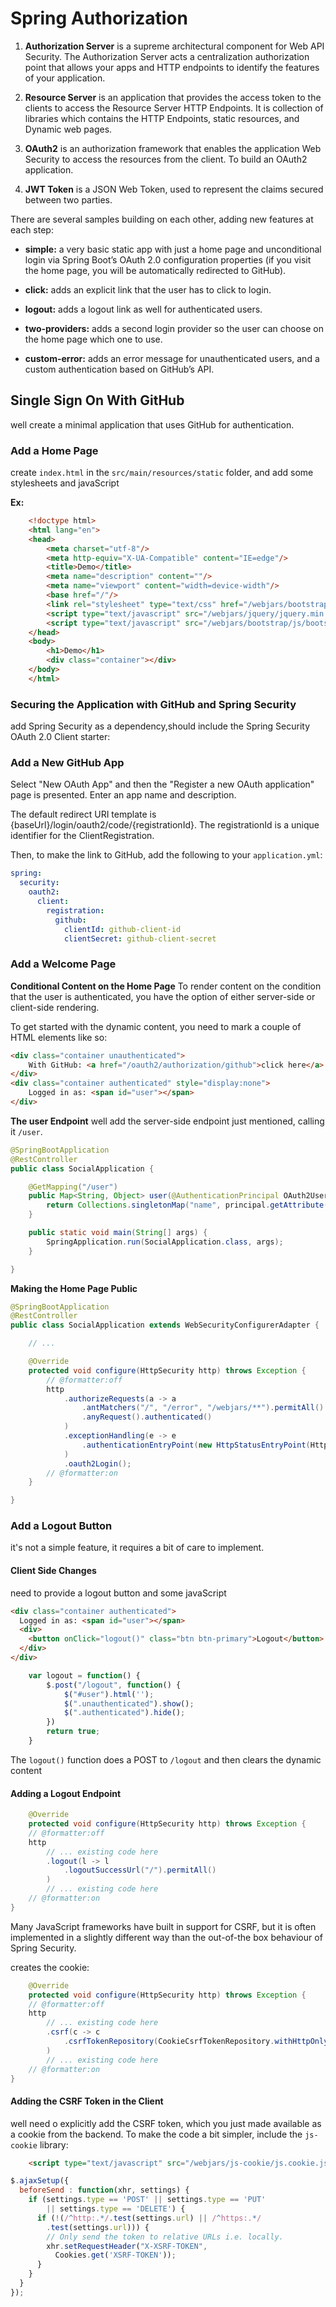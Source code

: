 # Spring Authorization

1. **Authorization Server**
is a supreme architectural component for Web API Security. The Authorization Server acts a centralization authorization point that allows your apps and HTTP endpoints to identify the features of your application.

2. **Resource Server**
is an application that provides the access token to the clients to access the Resource Server HTTP Endpoints. It is collection of libraries which contains the HTTP Endpoints, static resources, and Dynamic web pages.

3. **OAuth2**
is an authorization framework that enables the application Web Security to access the resources from the client. To build an OAuth2 application.

4. **JWT Token**
is a JSON Web Token, used to represent the claims secured between two parties.

There are several samples building on each other, adding new features at each step:

- **simple:** a very basic static app with just a home page and unconditional login via Spring Boot’s OAuth 2.0 configuration properties (if you visit the home page, you will be automatically redirected to GitHub).

- **click:** adds an explicit link that the user has to click to login.

- **logout:** adds a logout link as well for authenticated users.

- **two-providers:** adds a second login provider so the user can choose on the home page which one to use.

- **custom-error:** adds an error message for unauthenticated users, and a custom authentication based on GitHub’s API.

## Single Sign On With GitHub

well create a minimal application that uses GitHub for authentication.

### Add a Home Page

create `index.html` in the `src/main/resources/static` folder, and add some stylesheets and javaScript

**Ex:**

```html
    <!doctype html>
    <html lang="en">
    <head>
        <meta charset="utf-8"/>
        <meta http-equiv="X-UA-Compatible" content="IE=edge"/>
        <title>Demo</title>
        <meta name="description" content=""/>
        <meta name="viewport" content="width=device-width"/>
        <base href="/"/>
        <link rel="stylesheet" type="text/css" href="/webjars/bootstrap/css/bootstrap.min.css"/>
        <script type="text/javascript" src="/webjars/jquery/jquery.min.js"></script>
        <script type="text/javascript" src="/webjars/bootstrap/js/bootstrap.min.js"></script>
    </head>
    <body>
        <h1>Demo</h1>
        <div class="container"></div>
    </body>
    </html>
```

### Securing the Application with GitHub and Spring Security

add Spring Security as a dependency,should include the Spring Security OAuth 2.0 Client starter:


### Add a New GitHub App

Select "New OAuth App" and then the "Register a new OAuth application" page is presented. Enter an app name and description.

The default redirect URI template is {baseUrl}/login/oauth2/code/{registrationId}. The registrationId is a unique identifier for the ClientRegistration.

Then, to make the link to GitHub, add the following to your `application.yml`:

```yml
spring:
  security:
    oauth2:
      client:
        registration:
          github:
            clientId: github-client-id
            clientSecret: github-client-secret
```

### Add a Welcome Page

**Conditional Content on the Home Page**
To render content on the condition that the user is authenticated, you have the option of either server-side or client-side rendering.

To get started with the dynamic content, you need to mark a couple of HTML elements like so:

```html
<div class="container unauthenticated">
    With GitHub: <a href="/oauth2/authorization/github">click here</a>
</div>
<div class="container authenticated" style="display:none">
    Logged in as: <span id="user"></span>
</div>
```

**The user Endpoint**
well add the server-side endpoint just mentioned, calling it `/user`.

```java
@SpringBootApplication
@RestController
public class SocialApplication {

    @GetMapping("/user")
    public Map<String, Object> user(@AuthenticationPrincipal OAuth2User principal) {
        return Collections.singletonMap("name", principal.getAttribute("name"));
    }

    public static void main(String[] args) {
        SpringApplication.run(SocialApplication.class, args);
    }

}
```

**Making the Home Page Public**

```java
@SpringBootApplication
@RestController
public class SocialApplication extends WebSecurityConfigurerAdapter {

    // ...

    @Override
    protected void configure(HttpSecurity http) throws Exception {
    	// @formatter:off
        http
            .authorizeRequests(a -> a
                .antMatchers("/", "/error", "/webjars/**").permitAll()
                .anyRequest().authenticated()
            )
            .exceptionHandling(e -> e
                .authenticationEntryPoint(new HttpStatusEntryPoint(HttpStatus.UNAUTHORIZED))
            )
            .oauth2Login();
        // @formatter:on
    }

}
```

### Add a Logout Button

it's not a simple feature, it requires a bit of care to implement.

#### Client Side Changes

need to provide a logout button and some javaScript

```html
<div class="container authenticated">
  Logged in as: <span id="user"></span>
  <div>
    <button onClick="logout()" class="btn btn-primary">Logout</button>
  </div>
</div>
```

```js
    var logout = function() {
        $.post("/logout", function() {
            $("#user").html('');
            $(".unauthenticated").show();
            $(".authenticated").hide();
        })
        return true;
    }
```

The `logout()` function does a POST to `/logout` and then clears the dynamic content

#### Adding a Logout Endpoint

```java
    @Override
    protected void configure(HttpSecurity http) throws Exception {
    // @formatter:off
    http
        // ... existing code here
        .logout(l -> l
            .logoutSuccessUrl("/").permitAll()
        )
        // ... existing code here
    // @formatter:on
}
```

Many JavaScript frameworks have built in support for CSRF, but it is often implemented in a slightly different way than the out-of-the box behaviour of Spring Security.

creates the cookie:

```java
    @Override
    protected void configure(HttpSecurity http) throws Exception {
    // @formatter:off
    http
        // ... existing code here
        .csrf(c -> c
            .csrfTokenRepository(CookieCsrfTokenRepository.withHttpOnlyFalse())
        )
        // ... existing code here
    // @formatter:on
}
```

#### Adding the CSRF Token in the Client

well need o explicitly add the CSRF token, which you just made available as a cookie from the backend. To make the code a bit simpler, include the `js-cookie` library:

```html
    <script type="text/javascript" src="/webjars/js-cookie/js.cookie.js"></script>
```

```js
$.ajaxSetup({
  beforeSend : function(xhr, settings) {
    if (settings.type == 'POST' || settings.type == 'PUT'
        || settings.type == 'DELETE') {
      if (!(/^http:.*/.test(settings.url) || /^https:.*/
        .test(settings.url))) {
        // Only send the token to relative URLs i.e. locally.
        xhr.setRequestHeader("X-XSRF-TOKEN",
          Cookies.get('XSRF-TOKEN'));
      }
    }
  }
});
```
